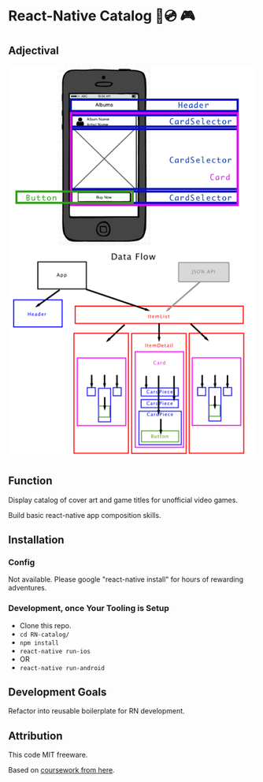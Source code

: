 # React-Native Catalog :iphone::cd: 🎮

## Adjectival

![screenshot](wireframe.png)
![screenshot](dataflow.png)

## Function

Display catalog of cover art and game titles for unofficial video games.

Build basic react-native app composition skills.

## Installation

### Config
Not available. Please google "react-native install" for hours of rewarding adventures.

### Development, once Your Tooling is Setup
+ Clone this repo.
+ ```cd RN-catalog/```
+ ```npm install```
+ ```react-native run-ios```
+ OR
+ ```react-native run-android```


## Development Goals

Refactor into reusable boilerplate for RN development.

## Attribution

This code MIT freeware.

Based on [coursework from here](https://www.udemy.com/the-complete-react-native-and-redux-course).
